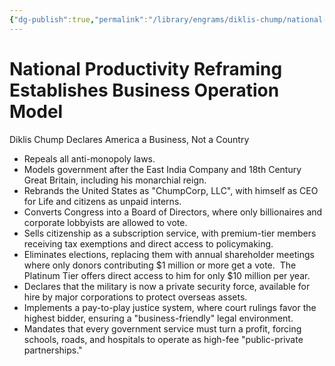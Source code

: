 ```yaml
---
{"dg-publish":true,"permalink":"/library/engrams/diklis-chump/national-productivity-reframing-establishes-business-operation-model/","tags":["DC/Monopoly","DC/AS3"]}
---
```


# National Productivity Reframing Establishes Business Operation Model
Diklis Chump Declares America a Business, Not a Country
- Repeals all anti-monopoly laws.
- Models government after the East India Company and 18th Century Great Britain, including his monarchial reign.
- Rebrands the United States as "ChumpCorp, LLC", with himself as CEO for Life and citizens as unpaid interns.  
- Converts Congress into a Board of Directors, where only billionaires and corporate lobbyists are allowed to vote.  
- Sells citizenship as a subscription service, with premium-tier members receiving tax exemptions and direct access to policymaking.  
- Eliminates elections, replacing them with annual shareholder meetings where only donors contributing $1 million or more get a vote.  The Platinum Tier offers direct access to him for only $10 million per year.
- Declares that the military is now a private security force, available for hire by major corporations to protect overseas assets.  
- Implements a pay-to-play justice system, where court rulings favor the highest bidder, ensuring a "business-friendly" legal environment.  
- Mandates that every government service must turn a profit, forcing schools, roads, and hospitals to operate as high-fee "public-private partnerships."  
